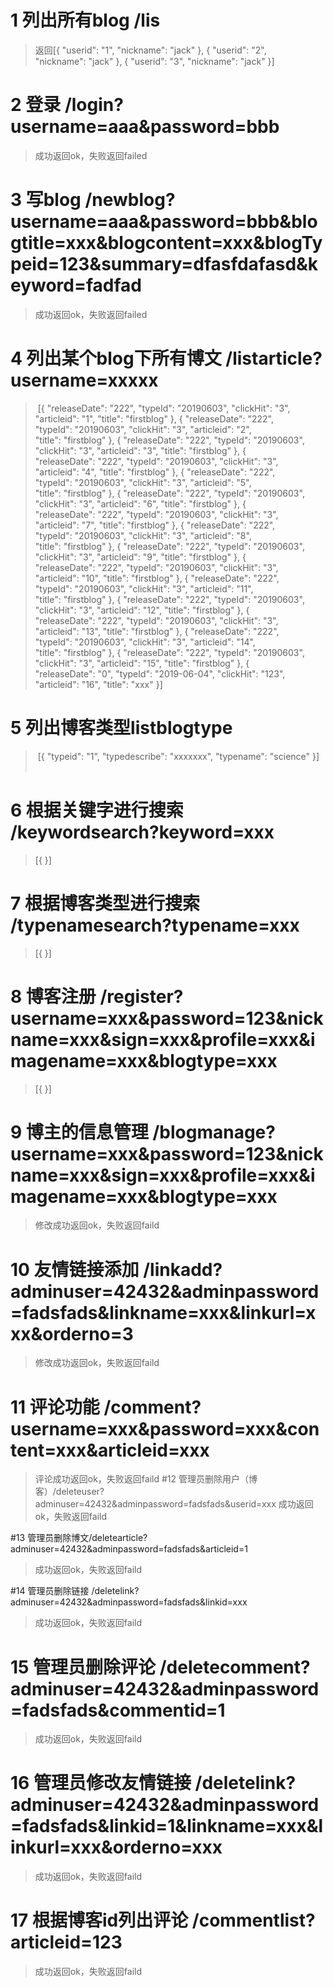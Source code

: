  # 1 列出所有blog /lis 
> 返回[{ "userid": "1", "nickname": "jack" }, { "userid": "2", "nickname": "jack" }, { "userid": "3", "nickname": "jack" }]  

# 2 登录 /login?username=aaa&password=bbb  
> 成功返回ok，失败返回failed

# 3 写blog /newblog?username=aaa&password=bbb&blogtitle=xxx&blogcontent=xxx&blogTypeid=123&summary=dfasfdafasd&keyword=fadfad  
>成功返回ok，失败返回failed  
# 4 列出某个blog下所有博文 /listarticle?username=xxxxx
> [{ "releaseDate": "222", "typeId": "20190603", "clickHit": "3", "articleid": "1", "title": "firstblog" }, { "releaseDate": "222", "typeId": "20190603", "clickHit": "3", "articleid": "2", "title": "firstblog" }, { "releaseDate": "222", "typeId": "20190603", "clickHit": "3", "articleid": "3", "title": "firstblog" }, { "releaseDate": "222", "typeId": "20190603", "clickHit": "3", "articleid": "4", "title": "firstblog" }, { "releaseDate": "222", "typeId": "20190603", "clickHit": "3", "articleid": "5", "title": "firstblog" }, { "releaseDate": "222", "typeId": "20190603", "clickHit": "3", "articleid": "6", "title": "firstblog" }, { "releaseDate": "222", "typeId": "20190603", "clickHit": "3", "articleid": "7", "title": "firstblog" }, { "releaseDate": "222", "typeId": "20190603", "clickHit": "3", "articleid": "8", "title": "firstblog" }, { "releaseDate": "222", "typeId": "20190603", "clickHit": "3", "articleid": "9", "title": "firstblog" }, { "releaseDate": "222", "typeId": "20190603", "clickHit": "3", "articleid": "10", "title": "firstblog" }, { "releaseDate": "222", "typeId": "20190603", "clickHit": "3", "articleid": "11", "title": "firstblog" }, { "releaseDate": "222", "typeId": "20190603", "clickHit": "3", "articleid": "12", "title": "firstblog" }, { "releaseDate": "222", "typeId": "20190603", "clickHit": "3", "articleid": "13", "title": "firstblog" }, { "releaseDate": "222", "typeId": "20190603", "clickHit": "3", "articleid": "14", "title": "firstblog" }, { "releaseDate": "222", "typeId": "20190603", "clickHit": "3", "articleid": "15", "title": "firstblog" }, { "releaseDate": "0", "typeId": "2019-06-04", "clickHit": "123", "articleid": "16", "title": "xxx" }]  

# 5 列出博客类型listblogtype 
> [{ "typeid": "1", "typedescribe": "xxxxxxx", "typename": "science" }]    
# 6 根据关键字进行搜索 /keywordsearch?keyword=xxx
>[{ }]
# 7 根据博客类型进行搜索 /typenamesearch?typename=xxx
>[{ }]
# 8 博客注册 /register?username=xxx&password=123&nickname=xxx&sign=xxx&profile=xxx&imagename=xxx&blogtype=xxx
>[{ }]
# 9 博主的信息管理  /blogmanage?username=xxx&password=123&nickname=xxx&sign=xxx&profile=xxx&imagename=xxx&blogtype=xxx
>修改成功返回ok，失败返回faild
# 10 友情链接添加 /linkadd?adminuser=42432&adminpassword=fadsfads&linkname=xxx&linkurl=xxx&orderno=3
>修改成功返回ok，失败返回faild
# 11 评论功能 /comment?username=xxx&password=xxx&content=xxx&articleid=xxx
>评论成功返回ok，失败返回faild
#12 管理员删除用户（博客）/deleteuser?adminuser=42432&adminpassword=fadsfads&userid=xxx
>成功返回ok，失败返回faild

#13 管理员删除博文/deletearticle?adminuser=42432&adminpassword=fadsfads&articleid=1
>成功返回ok，失败返回faild

#14 管理员删除链接 /deletelink?adminuser=42432&adminpassword=fadsfads&linkid=xxx
>成功返回ok，失败返回faild

# 15 管理员删除评论 /deletecomment?adminuser=42432&adminpassword=fadsfads&commentid=1
>成功返回ok，失败返回faild

# 16 管理员修改友情链接 /deletelink?adminuser=42432&adminpassword=fadsfads&linkid=1&linkname=xxx&linkurl=xxx&orderno=xxx
>成功返回ok，失败返回faild

# 17 根据博客id列出评论 /commentlist?articleid=123
>成功返回ok，失败返回faild